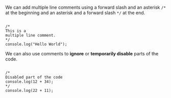 We can add multiple line comments
using a forward slash
and
an asterisk `/*` at the beginning
and
an asterisk
and
a forward slash `*/` at the end.

<Editor lang="javascript">
<code>
/*
This is a
multiple line comment.
*/
console.log("Hello World");
</code>
</Editor>

We can also use comments
to **ignore**
or
**temporarily disable**
parts of the code.

<Editor lang="javascript">
<code>
/*
Disabled part of the code
console.log(12 + 34);
*/
console.log(22 + 11);
</code>
</Editor>
